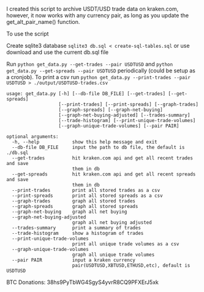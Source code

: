 I created this script to archive USDT/USD trade data on kraken.com, however, it now works with any currency pair, as long as you update the get_alt_pair_name() function.

To use the script

Create sqlite3 database `sqlite3 db.sql < create-sql-tables.sql` or use download and use the current db.sql file

Run `python get_data.py --get-trades --pair USDTUSD` and `python get_data.py --get-spreads --pair USDTUSD` periodically (could be setup as a cronjob). To print a csv run `python get_data.py --print-trades --pair USDTUSD > ./output/USDTUSD-trades.csv`

```
usage: get_data.py [-h] [--db-file DB_FILE] [--get-trades] [--get-spreads]
                   [--print-trades] [--print-spreads] [--graph-trades]
                   [--graph-spreads] [--graph-net-buying]
                   [--graph-net-buying-adjusted] [--trades-summary]
                   [--trade-histogram] [--print-unique-trade-volumes]
                   [--graph-unique-trade-volumes] [--pair PAIR]

optional arguments:
  -h, --help            show this help message and exit
  --db-file DB_FILE     input the path to db file, the default is ./db.sql
  --get-trades          hit kraken.com api and get all recent trades and save
                        them in db
  --get-spreads         hit kraken.com api and get all recent spreads and save
                        them in db
  --print-trades        print all stored trades as a csv
  --print-spreads       print all stored spreads as a csv
  --graph-trades        graph all stored trades
  --graph-spreads       graph all stored spreads
  --graph-net-buying    graph all net buying
  --graph-net-buying-adjusted
                        graph all net buying adjusted
  --trades-summary      print a summary of trades
  --trade-histogram     show a histogram of trades
  --print-unique-trade-volumes
                        print all unique trade volumes as a csv
  --graph-unique-trade-volumes
                        graph all unique trade volumes
  --pair PAIR           input a kraken currency
                        pair(USDTUSD,XBTUSD,ETHUSD,etc), default is USDTUSD
```

BTC Donations: 38hs9PyTbWG4SgyS4yvrR8CQ9PFXErJ5xk
